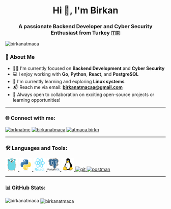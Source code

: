 <h1 align="center">Hi 👋, I'm Birkan</h1>
<h3 align="center">A passionate Backend Developer and Cyber Security Enthusiast from Turkey 🇹🇷</h3>

<p align="left"> <img src="https://komarev.com/ghpvc/?username=birkanatmaca&label=Profile%20views&color=0e75b6&style=flat" alt="birkanatmaca" /> </p>

### 🧠 About Me

- 👨‍💻 I'm currently focused on **Backend Development** and **Cyber Security**
- 💻 I enjoy working with **Go**, **Python**, **React**, and **PostgreSQL**
- 🐧 I'm currently learning and exploring **Linux systems**
- 📬 Reach me via email: **birkanatmacaa@gmail.com**
- 🚀 Always open to collaboration on exciting open-source projects or learning opportunities!

---

### 🌐 Connect with me:
<p align="left">
<a href="https://twitter.com/brknatmc" target="blank"><img align="center" src="https://raw.githubusercontent.com/rahuldkjain/github-profile-readme-generator/master/src/images/icons/Social/twitter.svg" alt="brknatmc" height="30" width="40" /></a>
<a href="https://linkedin.com/in/birkanatmaca" target="blank"><img align="center" src="https://raw.githubusercontent.com/rahuldkjain/github-profile-readme-generator/master/src/images/icons/Social/linked-in-alt.svg" alt="birkanatmaca" height="30" width="40" /></a>
<a href="https://instagram.com/atmaca.birkn" target="blank"><img align="center" src="https://raw.githubusercontent.com/rahuldkjain/github-profile-readme-generator/master/src/images/icons/Social/instagram.svg" alt="atmaca.birkn" height="30" width="40" /></a>
</p>

---

### 🛠️ Languages and Tools:
<p align="left"> 
  <a href="https://golang.org" target="_blank"> <img src="https://raw.githubusercontent.com/devicons/devicon/master/icons/go/go-original.svg" alt="go" width="40" height="40"/> </a> 
  <a href="https://www.python.org" target="_blank"> <img src="https://raw.githubusercontent.com/devicons/devicon/master/icons/python/python-original.svg" alt="python" width="40" height="40"/> </a> 
  <a href="https://reactjs.org/" target="_blank"> <img src="https://raw.githubusercontent.com/devicons/devicon/master/icons/react/react-original-wordmark.svg" alt="react" width="40" height="40"/> </a> 
  <a href="https://www.postgresql.org" target="_blank"> <img src="https://raw.githubusercontent.com/devicons/devicon/master/icons/postgresql/postgresql-original-wordmark.svg" alt="postgresql" width="40" height="40"/> </a> 
  <a href="https://www.linux.org/" target="_blank"> <img src="https://raw.githubusercontent.com/devicons/devicon/master/icons/linux/linux-original.svg" alt="linux" width="40" height="40"/> </a> 
  <a href="https://git-scm.com/" target="_blank"> <img src="https://www.vectorlogo.zone/logos/git-scm/git-scm-icon.svg" alt="git" width="40" height="40"/> </a> 
  <a href="https://postman.com" target="_blank"> <img src="https://www.vectorlogo.zone/logos/getpostman/getpostman-icon.svg" alt="postman" width="40" height="40"/> </a> 
</p>

---

### 📊 GitHub Stats:

<p><img align="left" src="https://github-readme-stats.vercel.app/api/top-langs?username=birkanatmaca&show_icons=true&locale=en&layout=compact" alt="birkanatmaca" /></p>

<p>&nbsp;<img align="center" src="https://github-readme-stats.vercel.app/api?username=birkanatmaca&show_icons=true&locale=en" alt="birkanatmaca" /></p>
